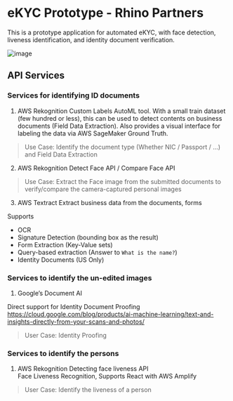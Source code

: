 # eKYC Prototype - Rhino Partners

This is a prototype application for automated eKYC, with face detection, liveness identification, and identity document verification.

![image](https://github.com/user-attachments/assets/519e09bb-041d-4811-88d1-aef4d8c6b9bf)


## API Services 

### Services for identifying ID documents 

1. AWS Rekognition Custom Labels
AutoML tool. With a small train dataset (few hundred or less), this can be used to detect contents on business documents (Field Data Extraction). Also provides a visual interface for labeling the data via AWS SageMaker Ground Truth. 

> Use Case: Identify the document type (Whether NIC / Passport / …) and Field Data Extraction

2. AWS Rekognition Detect Face API / Compare Face API

> Use Case: Extract the Face image from the submitted documents to verify/compare the camera-captured personal images

3. AWS Textract 
Extract business data from the documents, forms 

Supports 
- OCR
- Signature Detection (bounding box as the result)
- Form Extraction (Key-Value sets)
- Query-based extraction (Answer to `What is the name?`)
- Identity Documents (US Only)


### Services to identify the un-edited images 

1. Google’s Document AI

Direct support for Identity Document Proofing 
https://cloud.google.com/blog/products/ai-machine-learning/text-and-insights-directly-from-your-scans-and-photos/

> User Case: Identity Proofing


### Services to identify the persons 

1. AWS Rekognition Detecting face liveness API  
Face Liveness Recognition, Supports React with AWS Amplify 
	
> User Case: Identify the liveness of a person
